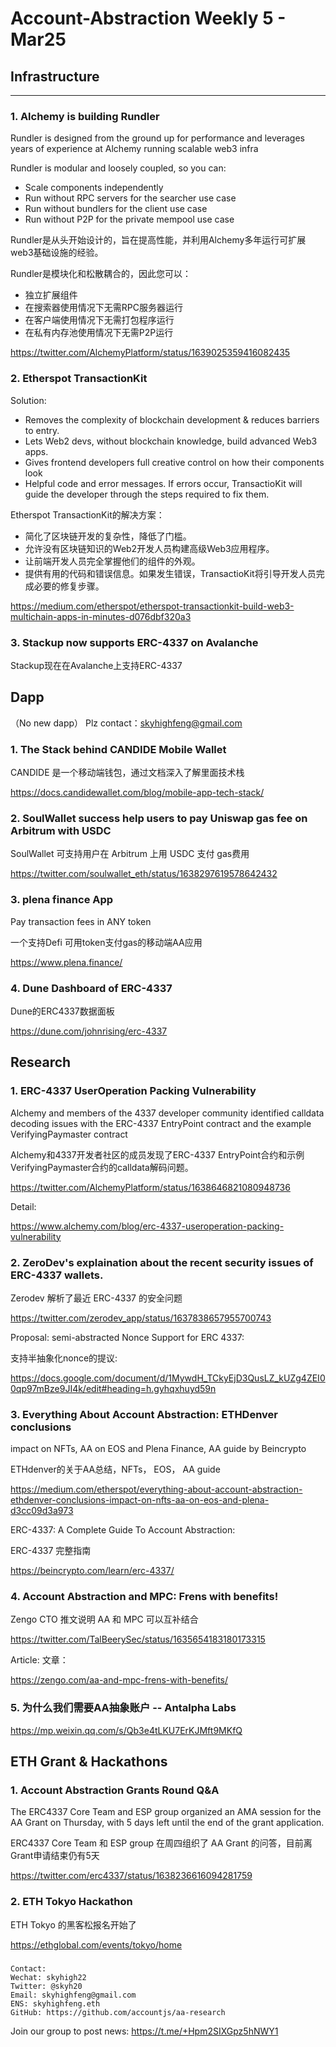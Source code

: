 # Account-Abstraction Weekly 5 - Mar25



## Infrastructure

---

### 1. Alchemy is building Rundler

Rundler is designed from the ground up for performance and leverages years of experience at Alchemy running scalable web3 infra 

Rundler is modular and loosely coupled, so you can: 

- Scale components independently
- Run without RPC servers for the searcher use case
- Run without bundlers for the client use case
- Run without P2P for the private mempool use case

Rundler是从头开始设计的，旨在提高性能，并利用Alchemy多年运行可扩展web3基础设施的经验。

Rundler是模块化和松散耦合的，因此您可以：

- 独立扩展组件
- 在搜索器使用情况下无需RPC服务器运行
- 在客户端使用情况下无需打包程序运行
- 在私有内存池使用情况下无需P2P运行

https://twitter.com/AlchemyPlatform/status/1639025359416082435

### 2. Etherspot TransactionKit

Solution:

- Removes the complexity of blockchain development & reduces barriers to entry.
- Lets Web2 devs, without blockchain knowledge, build advanced Web3 apps.
- Gives frontend developers full creative control on how their components look
- Helpful code and error messages. If errors occur, TransactioKit will guide the developer through the steps required to fix them.

Etherspot TransactionKit的解决方案：
- 简化了区块链开发的复杂性，降低了门槛。
- 允许没有区块链知识的Web2开发人员构建高级Web3应用程序。
- 让前端开发人员完全掌握他们的组件的外观。
- 提供有用的代码和错误信息。如果发生错误，TransactioKit将引导开发人员完成必要的修复步骤。

https://medium.com/etherspot/etherspot-transactionkit-build-web3-multichain-apps-in-minutes-d076dbf320a3

### 3. Stackup now supports ERC-4337 on Avalanche

Stackup现在在Avalanche上支持ERC-4337

## Dapp

（No new dapp） Plz contact：skyhighfeng@gmail.com 

### 1. The Stack behind CANDIDE Mobile Wallet

CANDIDE 是一个移动端钱包，通过文档深入了解里面技术栈

https://docs.candidewallet.com/blog/mobile-app-tech-stack/

### 2. SoulWallet success help users to pay Uniswap gas fee on Arbitrum with USDC 

SoulWallet 可支持用户在 Arbitrum 上用 USDC 支付 gas费用

https://twitter.com/soulwallet_eth/status/1638297619578642432

### 3. plena finance App

Pay transaction fees in ANY token

一个支持Defi 可用token支付gas的移动端AA应用

https://www.plena.finance/

### 4. Dune Dashboard of ERC-4337

Dune的ERC4337数据面板

https://dune.com/johnrising/erc-4337

## Research

### 1. ERC-4337 UserOperation Packing Vulnerability

Alchemy and members of the 4337 developer community identified calldata decoding issues with the ERC-4337 EntryPoint contract and the example VerifyingPaymaster contract

Alchemy和4337开发者社区的成员发现了ERC-4337 EntryPoint合约和示例VerifyingPaymaster合约的calldata解码问题。

https://twitter.com/AlchemyPlatform/status/1638646821080948736

Detail:

https://www.alchemy.com/blog/erc-4337-useroperation-packing-vulnerability

### 2. ZeroDev's explaination about the recent security issues of ERC-4337 wallets.

Zerodev 解析了最近 ERC-4337 的安全问题

https://twitter.com/zerodev_app/status/1637838657955700743

Proposal: semi-abstracted Nonce Support for ERC 4337:

支持半抽象化nonce的提议:

https://docs.google.com/document/d/1MywdH_TCkyEjD3QusLZ_kUZg4ZEI00qp97mBze9JI4k/edit#heading=h.gyhqxhuyd59n

### 3. Everything About Account Abstraction: ETHDenver conclusions
impact on NFTs, AA on EOS and Plena Finance, AA guide by Beincrypto

ETHdenver的关于AA总结，NFTs， EOS， AA guide

https://medium.com/etherspot/everything-about-account-abstraction-ethdenver-conclusions-impact-on-nfts-aa-on-eos-and-plena-d3cc09d3a973

ERC-4337: A Complete Guide To Account Abstraction:

ERC-4337 完整指南

https://beincrypto.com/learn/erc-4337/

### 4. Account Abstraction and MPC: Frens with benefits!

Zengo CTO 推文说明 AA 和 MPC 可以互补结合

https://twitter.com/TalBeerySec/status/1635654183180173315

Article: 文章：

https://zengo.com/aa-and-mpc-frens-with-benefits/

### 5. 为什么我们需要AA抽象账户 --  Antalpha Labs

https://mp.weixin.qq.com/s/Qb3e4tLKU7ErKJMft9MKfQ



## ETH Grant & Hackathons

### 1. Account Abstraction Grants Round Q&A

The ERC4337 Core Team and ESP group organized an AMA session for the AA Grant on Thursday, with 5 days left until the end of the grant application.

ERC4337 Core Team 和 ESP group 在周四组织了 AA Grant 的问答，目前离Grant申请结束仍有5天

https://twitter.com/erc4337/status/1638236616094281759

### 2. ETH Tokyo Hackathon

ETH Tokyo 的黑客松报名开始了

https://ethglobal.com/events/tokyo/home

### 

```
Contact:
Wechat: skyhigh22
Twitter: @skyh20
Email: skyhighfeng@gmail.com
ENS: skyhighfeng.eth
GitHub: https://github.com/accountjs/aa-research
```


Join our group to post news: https://t.me/+Hpm2SIXGpz5hNWY1